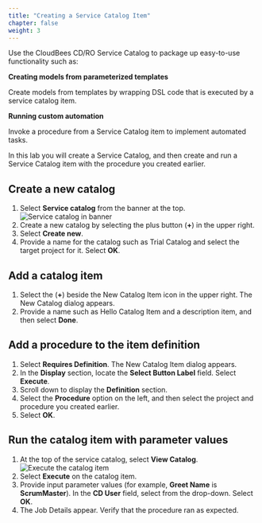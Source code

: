 ```yaml
---
title: "Creating a Service Catalog Item"
chapter: false
weight: 3
--- 
```


Use the CloudBees CD/RO Service Catalog to package up easy-to-use functionality such as:

**Creating models from parameterized templates**

Create models from templates by wrapping DSL code that is executed by a service catalog item.

**Running custom automation**

Invoke a procedure from a Service Catalog item to implement automated tasks.

In this lab you will create a Service Catalog, and then create and run a Service Catalog item with the procedure you created earlier.

## Create a new catalog

1. Select **Service catalog** from the banner at the top. ![Service catalog in banner](te-service-catalog-banner.png?width=50pc) 
2. Create a new catalog by selecting the plus button (**+**) in the upper right.
3. Select **Create new**.
4. Provide a name for the catalog such as Trial Catalog and select the target project for it. Select **OK**.

## Add a catalog item

1. Select the (**+**) beside the New Catalog Item icon in the upper right. The New Catalog dialog appears.
2. Provide a name such as Hello Catalog Item and a description item, and then select **Done**.

## Add a procedure to the item definition

1. Select **Requires Definition**. The New Catalog Item dialog appears.
2. In the **Display** section, locate the **Select Button Label** field. Select **Execute**.
3. Scroll down to display the **Definition** section.
4. Select the **Procedure** option on the left, and then select the project and procedure you created earlier.
5. Select **OK**.

## Run the catalog item with parameter values

1. At the top of the service catalog, select **View Catalog**. ![Execute the catalog item](te-view-catalog-execute.png?width=50pc) 
2. Select **Execute** on the catalog item.
3. Provide input parameter values (for example, **Greet Name** is **ScrumMaster**). In the **CD User** field, select from the drop-down. Select **OK**.
4. The Job Details appear. Verify that the procedure ran as expected.
